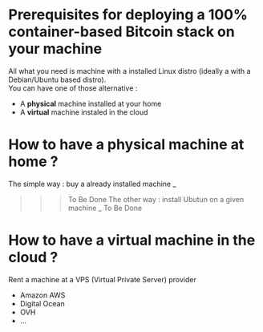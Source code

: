 Prerequisites for deploying a 100% container-based Bitcoin stack on your machine
==
All what you need is machine with a installed Linux distro (ideally a with a Debian/Ubuntu based distro).   
You can have one of those alternative : 
* A __physical__ machine installed at your home
* A __virtual__ machine instaled in the cloud

How to have a physical machine at home ?
==
The simple way : buy a already installed machine
_
>>> To Be Done
The other way : install Ubutun on a given machine
_
>>> To Be Done

How to have a virtual machine in the cloud ?
==
Rent a machine at a VPS (Virtual Private Server) provider 
* Amazon AWS
* Digital Ocean
* OVH
* ...
